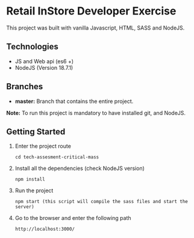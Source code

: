 # Retail InStore Developer Exercise

This project was built with vanilla Javascript, HTML, SASS and NodeJS.

## Technologies

- JS and Web api (es6 +)
- NodeJS (Version 18.7.1)

## Branches

- **master:** Branch that contains the entire project.

**Note:** To run this project is mandatory to have installed git, and NodeJS.

## Getting Started

1.  Enter the project route

        cd tech-assesment-critical-mass

2.  Install all the dependencies (check NodeJS version)

        npm install

3.  Run the project

        npm start (this script will compile the sass files and start the server)

4.  Go to the browser and enter the following path

        http://localhost:3000/
